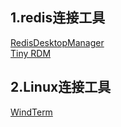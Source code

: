 ## 1.redis连接工具
[RedisDesktopManager](https://github.com/uglide/RedisDesktopManager)  
[Tiny RDM](https://redis.tinycraft.cc/zh/)

## 2.Linux连接工具
[WindTerm](https://github.com/kingToolbox/WindTerm)